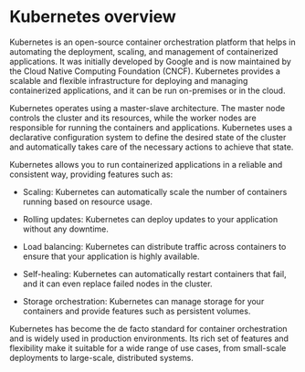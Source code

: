 # Kubernetes overview
Kubernetes is an open-source container orchestration platform that helps in automating the deployment, scaling, and management of containerized applications. It was initially developed by Google and is now maintained by the Cloud Native Computing Foundation (CNCF). Kubernetes provides a scalable and flexible infrastructure for deploying and managing containerized applications, and it can be run on-premises or in the cloud.

Kubernetes operates using a master-slave architecture. The master node controls the cluster and its resources, while the worker nodes are responsible for running the containers and applications. Kubernetes uses a declarative configuration system to define the desired state of the cluster and automatically takes care of the necessary actions to achieve that state.

Kubernetes allows you to run containerized applications in a reliable and consistent way, providing features such as:

* Scaling: Kubernetes can automatically scale the number of containers running based on resource usage.

* Rolling updates: Kubernetes can deploy updates to your application without any downtime.

* Load balancing: Kubernetes can distribute traffic across containers to ensure that your application is highly available.

* Self-healing: Kubernetes can automatically restart containers that fail, and it can even replace failed nodes in the cluster.

* Storage orchestration: Kubernetes can manage storage for your containers and provide features such as persistent volumes.

Kubernetes has become the de facto standard for container orchestration and is widely used in production environments. Its rich set of features and flexibility make it suitable for a wide range of use cases, from small-scale deployments to large-scale, distributed systems.
